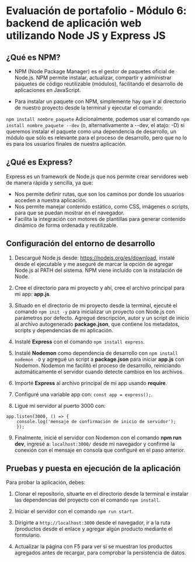 # Evaluación de portafolio - Módulo 6: backend de aplicación web utilizando Node JS y Express JS

## ¿Qué es NPM?

- NPM (Node Package Manager) es el gestor de paquetes oficial de Node.js. NPM permite instalar, actualizar, compartir y administrar paquetes de código reutilizable (módulos), facilitando el desarrollo de aplicaciones en JavaScript.

- Para instalar un paquete con NPM, simplemente hay que ir al directorio de nuestro proyecto desde la terminal y ejecutar el comando:

`npm install nombre_paquete`
Adicionalmente, podemos usar el comando `npm install nombre_paquete --dev` (o, alternativamente a --dev, el atajo: -D) si queremos instalar el paquete como una dependencia de desarrollo, un módulo que sólo es relevante para el proceso de desarrollo, pero que no lo es para los usuarios finales de nuestra aplicación.

## ¿Qué es Express?

Express es un framework de Node.js que nos permite crear servidores web de manera rápida y sencilla, ya que:

- Nos permite definir rutas, que son los caminos por donde los usuarios acceden a nuestra aplicación.
- Nos permite manejar contenido estático, como CSS, imágenes o scripts, para que se puedan mostrar en el navegador.
- Facilita la integración con motores de plantillas para generar contenido dinámico de forma ordenada y reutilizable.

## Configuración del entorno de desarrollo

1. Descargué Node.js desde: https://nodejs.org/es/download, instalé desde el ejecutable y me aseguré de marcar la opción de agregar Node.js al PATH del sistema. NPM viene incluído con la instalación de Node.

2. Cree el directorio para mi proyecto y ahí, cree el archivo principal para mi app: **app.js**.

3. Situado en el directorio de mi proyecto desde la terminal, ejecuté el comando `npm init -y` para inicializar un proyecto con Node.js con parámetros por defecto. Agregué descripción, autor y un script de inicio al archivo autogenerado **package.json**, que contiene los metadatos, scripts y dependencias de mi aplicación.

4. Instalé **Express** con el comando `npm install express`.

5. Instalé **Nodemon** como dependencia de desarrollo con `npm install nodemon -D` y agregué un script a **package.json** para iniciar **app.js** con Nodemon. Nodemon me facilitó el proceso de desarrollo, reiniciando automáticamente el servidor cuando detecte cambios en los archivos.

6. Importé **Express** al archivo principal de mi app usando **require**.

7. Configuré una variable app con: `const app = express();`.

8. Ligué mi servidor al puerto 3000 con:

```
app.listen(3000, () => {
    console.log('mensaje de confirmación de inicio de servidor');
    });
```

9. Finalmente, inicié el servidor con Nodemon con el comando **npm run dev**, ingresé a: `localhost:3000/` desde mi navegador y confirmé la conexión con el mensaje en consola que configuré en el paso anterior.

## Pruebas y puesta en ejecución de la aplicación

Para probar la aplicación, debes:

1. Clonar el repositorio, situarte en el directorio desde la terminal e instalar las dependencias del proyecto con el comando `npm install`.

2. Iniciar el servidor con el comando `npm run start`.

3. Dirigirte a `http://localhost:3000` desde el navegador, ir a la ruta /productos desde el enlace y agregar algún producto mediante el formulario.

4. Actualizar la página con F5 para ver si se muestran los productos agregados antes de recargar, para comprobar la persistencia de datos.
